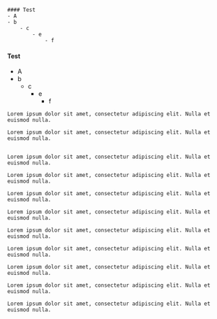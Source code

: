 ```ad-note

#### Test
- A
- b
	- c
		- e
			- f
```


#### Test
- A
- b
	- c
		- e
			- f

```ad-abstract
Lorem ipsum dolor sit amet, consectetur adipiscing elit. Nulla et euismod nulla.
```

```ad-info
Lorem ipsum dolor sit amet, consectetur adipiscing elit. Nulla et euismod nulla.
```

```ad-tip

Lorem ipsum dolor sit amet, consectetur adipiscing elit. Nulla et euismod nulla.

```

```ad-success
Lorem ipsum dolor sit amet, consectetur adipiscing elit. Nulla et euismod nulla.
```

```ad-question
Lorem ipsum dolor sit amet, consectetur adipiscing elit. Nulla et euismod nulla.
```

```ad-warning
Lorem ipsum dolor sit amet, consectetur adipiscing elit. Nulla et euismod nulla.
```

```ad-failure
Lorem ipsum dolor sit amet, consectetur adipiscing elit. Nulla et euismod nulla.
```

```ad-danger
Lorem ipsum dolor sit amet, consectetur adipiscing elit. Nulla et euismod nulla.
```

```ad-bug
Lorem ipsum dolor sit amet, consectetur adipiscing elit. Nulla et euismod nulla.
```

```ad-example
Lorem ipsum dolor sit amet, consectetur adipiscing elit. Nulla et euismod nulla.
```

```ad-quote
Lorem ipsum dolor sit amet, consectetur adipiscing elit. Nulla et euismod nulla.
```

